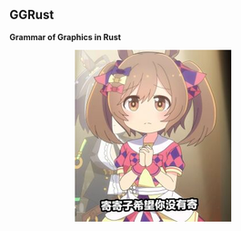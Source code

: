 ## GGRust

**Grammar of Graphics in Rust**

<p style="text-align:center"><img src="logo.jpg" alt="GG"> </p>